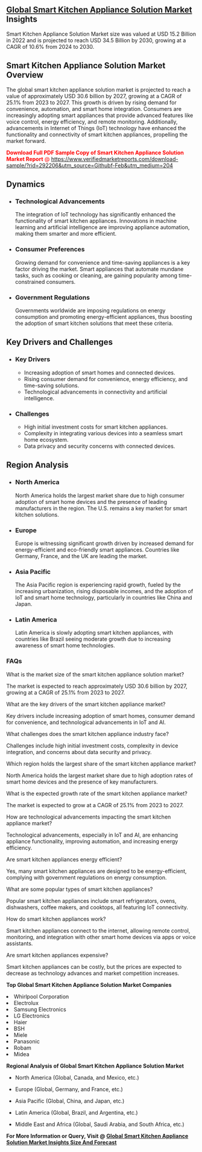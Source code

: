 <h2><a href="https://www.verifiedmarketreports.com/download-sample/?rid=292206&amp;utm_source=Githubf&amp;utm_medium=204" target="_blank">Global Smart Kitchen Appliance Solution Market</a> Insights</h2><p>Smart Kitchen Appliance Solution Market size was valued at USD 15.2 Billion in 2022 and is projected to reach USD 34.5 Billion by 2030, growing at a CAGR of 10.6% from 2024 to 2030.</p><p> <h2>Smart Kitchen Appliance Solution Market Overview</h2> <p>The global smart kitchen appliance solution market is projected to reach a value of approximately USD 30.6 billion by 2027, growing at a CAGR of 25.1% from 2023 to 2027. This growth is driven by rising demand for convenience, automation, and smart home integration. Consumers are increasingly adopting smart appliances that provide advanced features like voice control, energy efficiency, and remote monitoring. Additionally, advancements in Internet of Things (IoT) technology have enhanced the functionality and connectivity of smart kitchen appliances, propelling the market forward.</p> <p><p><span class=""><span style="color: #ff0000;"><strong>Download Full PDF Sample Copy of Smart Kitchen Appliance Solution Market Report</strong> @ </span><a href="https://www.verifiedmarketreports.com/download-sample/?rid=292206&amp;utm_source=Githubf-Feb&amp;utm_medium=204" target="_blank">https://www.verifiedmarketreports.com/download-sample/?rid=292206&amp;utm_source=Githubf-Feb&amp;utm_medium=204</a></span></p></p> <h2>Dynamics</h2> <ul> <li><h3>Technological Advancements</h3> The integration of IoT technology has significantly enhanced the functionality of smart kitchen appliances. Innovations in machine learning and artificial intelligence are improving appliance automation, making them smarter and more efficient.</li> <li><h3>Consumer Preferences</h3> Growing demand for convenience and time-saving appliances is a key factor driving the market. Smart appliances that automate mundane tasks, such as cooking or cleaning, are gaining popularity among time-constrained consumers.</li> <li><h3>Government Regulations</h3> Governments worldwide are imposing regulations on energy consumption and promoting energy-efficient appliances, thus boosting the adoption of smart kitchen solutions that meet these criteria.</li> </ul> <h2>Key Drivers and Challenges</h2> <ul> <li><h3>Key Drivers</h3> <ul> <li>Increasing adoption of smart homes and connected devices.</li> <li>Rising consumer demand for convenience, energy efficiency, and time-saving solutions.</li> <li>Technological advancements in connectivity and artificial intelligence.</li> </ul> </li> <li><h3>Challenges</h3> <ul> <li>High initial investment costs for smart kitchen appliances.</li> <li>Complexity in integrating various devices into a seamless smart home ecosystem.</li> <li>Data privacy and security concerns with connected devices.</li> </ul> </li> </ul> <h2>Region Analysis</h2> <ul> <li><h3>North America</h3> North America holds the largest market share due to high consumer adoption of smart home devices and the presence of leading manufacturers in the region. The U.S. remains a key market for smart kitchen solutions.</li> <li><h3>Europe</h3> Europe is witnessing significant growth driven by increased demand for energy-efficient and eco-friendly smart appliances. Countries like Germany, France, and the UK are leading the market.</li> <li><h3>Asia Pacific</h3> The Asia Pacific region is experiencing rapid growth, fueled by the increasing urbanization, rising disposable incomes, and the adoption of IoT and smart home technology, particularly in countries like China and Japan.</li> <li><h3>Latin America</h3> Latin America is slowly adopting smart kitchen appliances, with countries like Brazil seeing moderate growth due to increasing awareness of smart home technologies.</li> </ul> <h3>FAQs</h3> <p>What is the market size of the smart kitchen appliance solution market?</p> <p>The market is expected to reach approximately USD 30.6 billion by 2027, growing at a CAGR of 25.1% from 2023 to 2027.</p> <p>What are the key drivers of the smart kitchen appliance market?</p> <p>Key drivers include increasing adoption of smart homes, consumer demand for convenience, and technological advancements in IoT and AI.</p> <p>What challenges does the smart kitchen appliance industry face?</p> <p>Challenges include high initial investment costs, complexity in device integration, and concerns about data security and privacy.</p> <p>Which region holds the largest share of the smart kitchen appliance market?</p> <p>North America holds the largest market share due to high adoption rates of smart home devices and the presence of key manufacturers.</p> <p>What is the expected growth rate of the smart kitchen appliance market?</p> <p>The market is expected to grow at a CAGR of 25.1% from 2023 to 2027.</p> <p>How are technological advancements impacting the smart kitchen appliance market?</p> <p>Technological advancements, especially in IoT and AI, are enhancing appliance functionality, improving automation, and increasing energy efficiency.</p> <p>Are smart kitchen appliances energy efficient?</p> <p>Yes, many smart kitchen appliances are designed to be energy-efficient, complying with government regulations on energy consumption.</p> <p>What are some popular types of smart kitchen appliances?</p> <p>Popular smart kitchen appliances include smart refrigerators, ovens, dishwashers, coffee makers, and cooktops, all featuring IoT connectivity.</p> <p>How do smart kitchen appliances work?</p> <p>Smart kitchen appliances connect to the internet, allowing remote control, monitoring, and integration with other smart home devices via apps or voice assistants.</p> <p>Are smart kitchen appliances expensive?</p> <p>Smart kitchen appliances can be costly, but the prices are expected to decrease as technology advances and market competition increases.</p> </p><p><strong>Top Global Smart Kitchen Appliance Solution Market Companies</strong></p><div data-test-id=""><p><li>Whirlpool Corporation</li><li> Electrolux</li><li> Samsung Electronics</li><li> LG Electronics</li><li> Haier</li><li> BSH</li><li> Miele</li><li> Panasonic</li><li> Robam</li><li> Midea</li></p><div><strong>Regional Analysis of&nbsp;Global Smart Kitchen Appliance Solution Market</strong></div><ul><li dir="ltr"><p dir="ltr">North America&nbsp;(Global, Canada, and Mexico, etc.)</p></li><li dir="ltr"><p dir="ltr">Europe (Global, Germany, and France, etc.)</p></li><li dir="ltr"><p dir="ltr">Asia Pacific&nbsp;(Global, China, and Japan, etc.)</p></li><li dir="ltr"><p dir="ltr">Latin America&nbsp;(Global, Brazil, and Argentina, etc.)</p></li><li dir="ltr">Middle East and Africa&nbsp;(Global, Saudi Arabia, and South Africa, etc.)</li></ul><p><strong>For More Information or Query, Visit @&nbsp;</strong><strong><a href="https://www.verifiedmarketreports.com/product/smart-kitchen-appliance-solution-market/?utm_source=Githubf&amp;utm_medium=204" target="_blank">Global Smart Kitchen Appliance Solution Market Insights Size And Forecast</a></strong></p></div>
